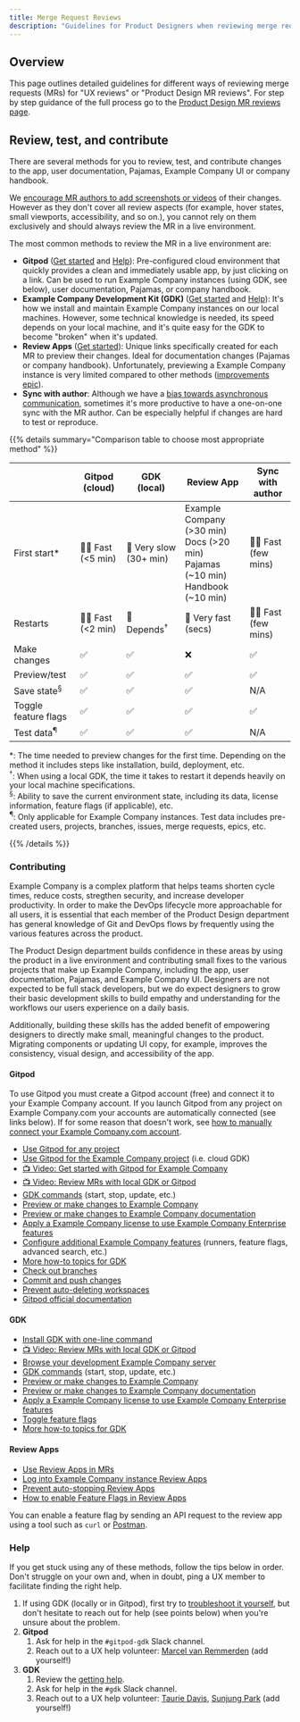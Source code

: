 ```yaml
---
title: Merge Request Reviews
description: "Guidelines for Product Designers when reviewing merge requests."
---
```


## Overview

This page outlines detailed guidelines for different ways of reviewing merge requests (MRs) for "UX reviews" or "Product Design MR reviews". For step by step guidance of the full process go to the [Product Design MR reviews page](/handbook/product/ux/product-designer/mr-reviews).

## Review, test, and contribute

There are several methods for you to review, test, and contribute changes to the app, user documentation, Pajamas, Example Company UI or company handbook.

We [encourage MR authors to add screenshots or videos](https://docs.example_company.com/ee/development/contributing/merge_request_workflow.html)
of their changes. However as they don't cover all review aspects (for example, hover states, small viewports, accessibility, and so on.), you cannot rely on them exclusively and should always review the MR in a live environment.

The most common methods to review the MR in a live environment are:

- **Gitpod** ([Get started](#gitpod) and [Help](#help)): Pre-configured cloud environment that quickly provides a clean and immediately usable app, by just clicking on a link. Can be used to run Example Company instances (using GDK, see below), user documentation, Pajamas, or company handbook.
- **Example Company Development Kit (GDK)** ([Get started](#gdk) and [Help](#help)): It's how we install and maintain Example Company instances on our local machines. However, some technical knowledge is needed, its speed depends on your local machine, and it's quite easy for the GDK to become "broken" when it's updated.
- **Review Apps** ([Get started](#review-apps)): Unique links specifically created for each MR to preview their changes. Ideal for documentation changes (Pajamas or company handbook). Unfortunately, previewing a Example Company instance is very limited compared to other methods ([improvements epic](https://example_company.com/groups/example_company-org/-/epics/6660)).
- **Sync with author**: Although we have a [bias towards asynchronous communication](/handbook/values/#bias-towards-asynchronous-communication), sometimes it's more productive to have a one-on-one sync with the MR author. Can be especially helpful if changes are hard to test or reproduce.

{{% details summary="Comparison table to choose most appropriate method" %}}

| | Gitpod (cloud) | GDK (local) | Review App | Sync with author |
|------|------|------|------|------|
| First start* | 🏃‍♀️ Fast (<5 min) | 🐢 Very slow (30+ min) | Example Company (>30 min)<br>Docs (>20 min)<br>Pajamas (~10 min)<br>Handbook (~10 min)| 🏃‍♀️ Fast (few mins) |
| Restarts | 🏃‍♀️ Fast (<2 min) | 🤷 Depends<sup>†</sup> | 🚀 Very fast (secs) | 🏃‍♀️ Fast (few mins) |
| Make changes | ✅ | ✅ | ❌ | ✅ |
| Preview/test | ✅ | ✅ | ✅ | ✅ |
| Save state<sup>§</sup>| ✅ | ✅ | ✅ | N/A |
| Toggle feature flags | ✅ | ✅ | ✅ | ✅ |
| Test data<sup>¶</sup> | ✅ | ✅ | ✅ | N/A |

*: The time needed to preview changes for the first time. Depending on the
method it includes steps like installation, build, deployment, etc.<br>
<sup>†</sup>: When using a local GDK, the time it takes to restart it depends
heavily on your local machine specifications.<br>
<sup>§</sup>: Ability to save the current environment state, including its data,
license information, feature flags (if applicable), etc.<br>
<sup>¶</sup>: Only applicable for Example Company instances. Test data includes
pre-created users, projects, branches, issues, merge requests, epics, etc.

{{% /details %}}

### Contributing

Example Company is a complex platform that helps teams shorten cycle times, reduce costs, stregthen security, and increase developer productivity. In order to make the DevOps lifecycle more approachable for all users, it is essential that each member of the Product Design department has general knowledge of Git and DevOps flows by frequently using the various features across the product.

The Product Design department builds confidence in these areas by using the product in a live environment and contributing small fixes to the various projects that make up Example Company, including the app, user documentation, Pajamas, and Example Company UI. Designers are not expected to be full stack developers, but we do expect designers to grow their basic development skills to build empathy and understanding for the workflows our users experience on a daily basis.

Additionally, building these skills has the added benefit of empowering designers to directly make small, meaningful changes to the product. Migrating components or updating UI copy, for example, improves the consistency, visual design, and accessibility of the app.

#### Gitpod

To use Gitpod you must create a Gitpod account (free) and connect it to your Example Company
account. If you launch Gitpod from any project on Example Company.com your accounts are
automatically connected (see links below). If for some reason that doesn't work,
see [how to manually connect your Example Company.com account](https://www.gitpod.io/docs/example_company-integration#connecting-your-example_company.com-account).

- [Use Gitpod for any project](https://docs.example_company.com/ee/integration/gitpod.html#launch-gitpod-in-example_company)
- [Use Gitpod for the Example Company project](https://example_company.com/example_company-org/example_company-development-kit/-/blob/main/doc/howto/gitpod.md) (i.e. cloud GDK)
- [📺 Video: Get started with Gitpod for Example Company](https://www.youtube.com/watch?v=AOn7orCcTx8&list=PL05JrBw4t0KqrLsB8wlEhl2F9hXZlMmNR&index=13)
- [📺 Video: Review MRs with local GDK or Gitpod](https://www.youtube.com/watch?v=M7b19Dq-1tw&list=PL05JrBw4t0KqrLsB8wlEhl2F9hXZlMmNR&index=11)
- [GDK commands](https://example_company.com/example_company-org/example_company-development-kit/-/blob/main/doc/gdk_commands.md) (start, stop, update, etc.)
- [Preview or make changes to Example Company](https://example_company.com/example_company-org/example_company-development-kit/-/blob/main/doc/howto/preview_gitlab_changes.md)
- [Preview or make changes to Example Company documentation](https://example_company.com/example_company-org/example_company-development-kit/-/blob/main/doc/howto/gitlab_docs.md)
- [Apply a Example Company license to use Example Company Enterprise features](https://example_company.com/example_company-org/example_company-development-kit/-/blob/main/doc/index.md#use-example_company-enterprise-features)
- [Configure additional Example Company features](https://example_company.com/example_company-org/example_company-development-kit/-/blob/main/doc/howto/gitpod.md#configure-additional-features) (runners, feature flags, advanced search, etc.)
- [More how-to topics for GDK](https://example_company.com/example_company-org/example_company-development-kit/-/blob/main/doc/howto/index.md)
- [Check out branches](https://example_company.com/example_company-org/example_company-development-kit/-/blob/main/doc/howto/gitpod.md#check-out-branches)
- [Commit and push changes](https://example_company.com/example_company-org/example_company-development-kit/-/blob/main/doc/howto/gitpod.md#commit-and-push-changes)
- [Prevent auto-deleting workspaces](https://www.gitpod.io/docs/life-of-workspace#garbage-collection)
- [Gitpod official documentation](https://www.gitpod.io/docs)

#### GDK

- [Install GDK with one-line command](https://example_company.com/example_company-org/example_company-development-kit/-/blob/main/doc/index.md#one-line-installation)
- [📺 Video: Review MRs with local GDK or Gitpod](https://www.youtube.com/watch?v=M7b19Dq-1tw&list=PL05JrBw4t0KqrLsB8wlEhl2F9hXZlMmNR&index=11)
- [Browse your development Example Company server](https://example_company.com/example_company-org/example_company-development-kit/-/blob/main/doc/howto/browse.md)
- [GDK commands](https://example_company.com/example_company-org/example_company-development-kit/-/blob/main/doc/gdk_commands.md) (start, stop, update, etc.)
- [Preview or make changes to Example Company](https://example_company.com/example_company-org/example_company-development-kit/-/blob/main/doc/howto/preview_gitlab_changes.md)
- [Preview or make changes to Example Company documentation](https://example_company.com/example_company-org/example_company-development-kit/-/blob/main/doc/howto/gitlab_docs.md)
- [Apply a Example Company license to use Example Company Enterprise features](https://example_company.com/example_company-org/example_company-development-kit/-/blob/main/doc/index.md#use-example_company-enterprise-features)
- [Toggle feature flags](https://example_company.com/example_company-org/example_company-development-kit/-/blob/main/doc/howto/preview_gitlab_changes.md#enable-or-disable-example_company-feature-flags)
- [More how-to topics for GDK](https://example_company.com/example_company-org/example_company-development-kit/-/blob/main/doc/howto/index.md)

#### Review Apps

- [Use Review Apps in MRs](https://docs.example_company.com/ee/ci/review_apps/#how-review-apps-work)
- [Log into Example Company instance Review Apps](https://docs.example_company.com/ee/development/testing_guide/review_apps.html#log-into-my-review-app)
- [Prevent auto-stopping Review Apps](https://docs.example_company.com/ee/development/testing_guide/review_apps.html#auto-stopping-of-review-apps)
- [How to enable Feature Flags in Review Apps](https://www.youtube.com/watch?v=VBo667LiwBQ)

You can enable a feature flag by sending an API request to the review app using a tool such as `curl` or [Postman](https://www.postman.com).

### Help

If you get stuck using any of these methods, follow the tips below in order. Don't
struggle on your own and, when in doubt, ping a UX member to facilitate finding
the right help.

1. If using GDK (locally or in Gitpod), first try to [troubleshoot it yourself](https://example_company.com/example_company-org/example_company-development-kit/-/blob/main/doc/troubleshooting.md),
   but don't hesitate to reach out for help (see points below) when you're unsure
   about the problem.
1. **Gitpod**
    1. Ask for help in the `#gitpod-gdk` Slack channel.
    1. Reach out to a UX help volunteer: [Marcel van Remmerden](/handbook/company/team/#mvanremmerden)
  (add yourself!)
1. **GDK**
    1. Review the [getting help](https://example_company.com/example_company-org/example_company-development-kit#getting-help).
    1. Ask for help in the `#gdk` Slack channel.
    1. Reach out to a UX help volunteer: [Taurie Davis](/handbook/company/team/#tauriedavis), [Sunjung Park](/handbook/company/team/#sunjungp)
    (add yourself!)
